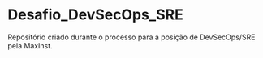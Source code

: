 # Desafio_DevSecOps_SRE
Repositório criado durante o processo para a posição de DevSecOps/SRE pela MaxInst.
